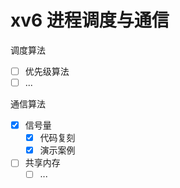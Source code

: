# xv6 进程调度与通信

调度算法
- [ ] 优先级算法
- [ ] ...

通信算法
- [x] 信号量
    - [x] 代码复刻
    - [x] 演示案例
- [ ] 共享内存
    - [ ] ...
